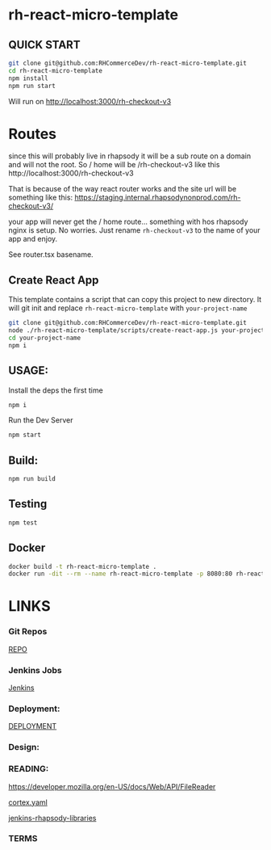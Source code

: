# rh-react-micro-template

## QUICK START

```sh
git clone git@github.com:RHCommerceDev/rh-react-micro-template.git
cd rh-react-micro-template
npm install
npm run start
```

Will run on [http://localhost:3000/rh-checkout-v3](http://localhost:3000/rh-checkout-v3)

# Routes

since this will probably live in rhapsody it will be a sub route on a domain and will not the root.
So / home will be /rh-checkout-v3 like this
http://localhost:3000/rh-checkout-v3

That is because of the way react router works and the site url will be something like this:
https://staging.internal.rhapsodynonprod.com/rh-checkout-v3/

your app will never get the / home route... something with hos rhapsody nginx is setup.
No worries. Just rename `rh-checkout-v3` to the name of your app and enjoy.

See router.tsx basename.

## Create React App

This template contains a script that can copy this project to new directory.
It will git init and replace `rh-react-micro-template` with `your-project-name`

```sh
git clone git@github.com:RHCommerceDev/rh-react-micro-template.git
node ./rh-react-micro-template/scripts/create-react-app.js your-project-name
cd your-project-name
npm i
```

## USAGE:

Install the deps the first time

```sh
npm i
```

Run the Dev Server

```sh
npm start
```

## Build:

```sh
npm run build
```

## Testing

```sh
npm test
```

## Docker

```sh
docker build -t rh-react-micro-template .
docker run -dit --rm --name rh-react-micro-template -p 8080:80 rh-react-micro-template
```

# LINKS

### Git Repos

[REPO](https://github.com/RHCommerceDev/rh-react-micro-template)

### Jenkins Jobs

[Jenkins](https://jenkins.internal.rhapsodydevops.net/job/eCommerce/job/rh-react-micro-template/)

### Deployment:

[DEPLOYMENT](http://development.internal.rhapsodynonprod.com/rh-checkout-v3)

### Design:

### READING:

https://developer.mozilla.org/en-US/docs/Web/API/FileReader

[cortex.yaml](https://restorationhardware.jira.com/wiki/spaces/AR/pages/2568028221/Onboarding+into+Cortex)

[jenkins-rhapsody-libraries](https://github.com/RHCommerceDev/jenkins-rhapsody-libraries)

### TERMS
